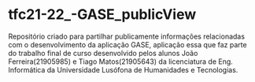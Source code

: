 # tfc21-22_-GASE_publicView
Repositório criado para partilhar publicamente informações relacionadas com o desenvolvimento da aplicação GASE, aplicação essa que faz parte do trabalho final de curso desenvolvido pelos alunos João Ferreira(21905985) e Tiago Matos(21905643) da licenciatura de Eng. Informática da Universidade Lusófona de Humanidades e Tecnologias.

